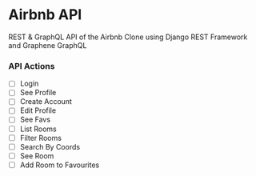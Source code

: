 # Airbnb API

REST & GraphQL API of the Airbnb Clone using Django REST Framework and Graphene GraphQL

### API Actions

- [ ] Login
- [ ] See Profile
- [ ] Create Account
- [ ] Edit Profile
- [ ] See Favs
- [ ] List Rooms
- [ ] Filter Rooms
- [ ] Search By Coords
- [ ] See Room
- [ ] Add Room to Favourites
